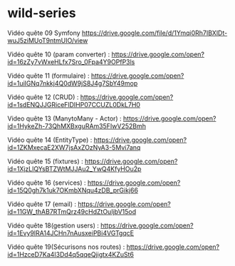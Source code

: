 # wild-series



Vidéo quête 09 Symfony
https://drive.google.com/file/d/1Ymqi0Rh7IBXlDt-wuJ5ziMUoT9ntmUIO/view



Vidéo quête 10 (param converter) : https://drive.google.com/open?id=16zZy7vWxeHLfx7Sro_0Fpa4Y9OPfP3ls

Vidéo quête 11 (formulaire) : https://drive.google.com/open?id=1uiIGNq7nkkj4Q0dW9jS8J4g7SbY49mop

Vidéo quête 12 (CRUD) : https://drive.google.com/open?id=1sdENQJJGRiceFlDIHP07CCUZL0DkL7H0

Video quête 13 (ManytoMany - Actor) : https://drive.google.com/open?id=1HykeZh-73QhMXBxguRAm35FIwV252Bmh

Vidéo quête 14 (EntityType) : https://drive.google.com/open?id=1ZKMxecaE2XW7jsAxZOzNyA3-5Mvi7anq

Vidéo quête 15 (fixtures) : https://drive.google.com/open?id=1XjzLlQYsBTZWtMJJAu2_YwQ4KfyHOu2p

Vidéo quête 16 (services) : https://drive.google.com/open?id=15Q0gh7k1uk7OKmbXNqu4zDB_prGikj66

Vidéo quête 17 (email) : https://drive.google.com/open?id=11GW_thAB7RTmQrz49cHdZtOuIjbV15od

Vidéo quête 18(gestion users) : https://drive.google.com/open?id=1Evy9lRA14JCHn7nAusxeiPBi4VGTgqcE

Vidéo quête 19(Sécurisons nos routes) : https://drive.google.com/open?id=1HzceD7Ka4I3Dd4q5qqeQjigtx4KZuSt6
